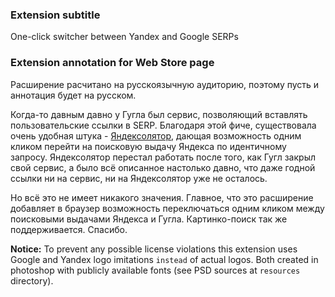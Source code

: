 ### Extension subtitle

One-click switcher between Yandex and Google SERPs

### Extension annotation for Web Store page

Расширение расчитано на русскоязычную аудиторию, поэтому пусть и аннотация будет на русском.

Когда-то давным давно у Гугла был сервис, позволяющий вставлять пользовательские ссылки в SERP. Благодаря этой фиче, существовала очень удобная штука - [Яндексолятор](http://b23.ru/ppn3), дающая возможность одним кликом перейти на поисковую выдачу Яндекса по идентичному запросу. Яндексолятор перестал работать после того, как Гугл закрыл свой сервис, а было всё описанное настолько давно, что даже годной ссылки ни на сервис, ни на Яндексолятор уже не осталось.

Но всё это не имеет никакого значения. Главное, что это расширение добавляет в браузер возможность переключаться одним кликом между поисковыми выдачами Яндекса и Гугла. Картинко-поиск так же поддерживается. Спасибо.

**Notice:** To prevent any possible license violations this extension uses Google and Yandex logo imitations `instead` of actual logos. Both created in photoshop with publicly available fonts (see PSD sources at `resources` directory).
